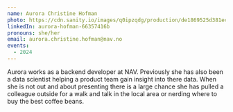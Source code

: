 ```yaml
---
name: Aurora Christine Hofman
photo: https://cdn.sanity.io/images/q0ipzqdg/production/de1869525d381ec15162816f256f2e4cc600e200-1267x1284.jpg
linkedIn: aurora-hofman-66357416b
pronouns: she/her
email: aurora.christine.hofman@nav.no
events:
  - 2024
---
```


Aurora works as a backend developer at NAV. Previously she has also been a data scientist helping a product team gain insight into there data. When she is not out and about presenting there is a large chance she has pulled a colleague outside for a walk and talk in the local area or nerding where to buy the best coffee beans.
